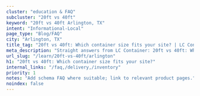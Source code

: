 ```yaml
---
cluster: "education & FAQ"
subcluster: "20ft vs 40ft"
keyword: "20ft vs 40ft Arlington, TX"
intent: "Informational-Local"
page_type: "Blog/FAQ"
city: "Arlington, TX"
title_tag: "20ft vs 40ft: Which container size fits your site? | LC Container"
meta_description: "Straight answers from LC Container: 20ft vs 40ft: Which container size fits your site?. Local expertise Since 2003."
url_slug: "/learn/20ft-vs-40ft/arlington"
h1: "20ft vs 40ft: Which container size fits your site?"
internal_links: "/faq,/delivery,/inventory"
priority: 1
notes: "Add schema FAQ where suitable; link to relevant product pages."
noindex: false
---
```


<!-- TODO: Add unique city/inventory copy, images, and internal links here. -->
